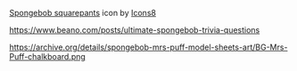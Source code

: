 <a target="_blank" href="https://icons8.com/icon/bzqXt96HRwJO/spongebob-squarepants">Spongebob squarepants</a> icon by <a target="_blank" href="https://icons8.com">Icons8</a>

https://www.beano.com/posts/ultimate-spongebob-trivia-questions

https://archive.org/details/spongebob-mrs-puff-model-sheets-art/BG-Mrs-Puff-chalkboard.png